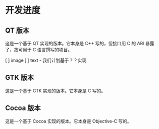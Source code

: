 # 开发进度

## QT 版本

这是一个基于 QT 实现的版本。它本身是 C++ 写的，但接口用 C 的 ABI 暴露了，故可用于 C 语言撰写的项目。

[ ] image
[ ] text - 我们计划基于？？实现

## GTK 版本

这是一个基于 GTK 实现的版本。它本身是 C 写的。

## Cocoa 版本

这是一个基于 Cocoa 实现的版本。它本身是 Objective-C 写的。
